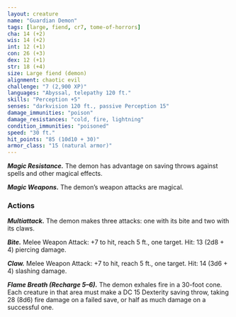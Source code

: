 ```yaml
---
layout: creature
name: "Guardian Demon"
tags: [large, fiend, cr7, tome-of-horrors]
cha: 14 (+2)
wis: 14 (+2)
int: 12 (+1)
con: 26 (+3)
dex: 12 (+1)
str: 18 (+4)
size: Large fiend (demon)
alignment: chaotic evil
challenge: "7 (2,900 XP)"
languages: "Abyssal, telepathy 120 ft."
skills: "Perception +5"
senses: "darkvision 120 ft., passive Perception 15"
damage_immunities: "poison"
damage_resistances: "cold, fire, lightning"
condition_immunities: "poisoned"
speed: "30 ft."
hit_points: "85 (10d10 + 30)"
armor_class: "15 (natural armor)"
---
```


***Magic Resistance.*** The demon has advantage on saving throws against
spells and other magical effects.

***Magic Weapons.*** The demon’s weapon attacks are magical.

### Actions

***Multiattack.*** The demon makes three attacks: one with its bite and two
with its claws.

***Bite.*** Melee Weapon Attack: +7 to hit, reach 5 ft., one target. Hit: 13 (2d8 + 4) piercing damage.

***Claw.*** Melee Weapon Attack: +7 to hit, reach 5 ft., one target. Hit: 14 (3d6 + 4) slashing damage.

***Flame Breath (Recharge 5–6).*** The demon exhales fire in a 30-foot
cone. Each creature in that area must make a DC 15 Dexterity saving
throw, taking 28 (8d6) fire damage on a failed save, or half as much
damage on a successful one.
